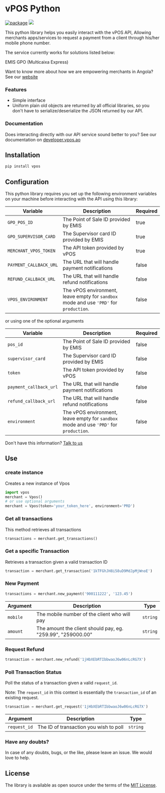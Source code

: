 # vPOS Python

[![package](https://github.com/v-pos/vpos-python/actions/workflows/python-package.yml/badge.svg)](https://github.com/v-pos/vpos-python/actions/workflows/python-package.yml)
[![](https://img.shields.io/badge/nextbss-opensource-blue.svg)](https://www.nextbss.co.ao)

This python library helps you easily interact with the vPOS API,
Allowing merchants apps/services to request a payment from a client through his/her mobile phone number.

The service currently works for solutions listed below:

EMIS GPO (Multicaixa Express)

Want to know more about how we are empowering merchants in Angola? See our [website](https://vpos.ao)

### Features
- Simple interface
- Uniform plain old objects are returned by all official libraries, so you don't have
to serialize/deserialize the JSON returned by our API.

### Documentation
Does interacting directly with our API service sound better to you? 
See our documentation on [developer.vpos.ao](https://developer.vpos.ao)

## Installation

```python
pip install vpos
```

## Configuration
This python library requires you set up the following environment variables on your machine before interacting with
the API using this library:

| Variable | Description | Required |
| --- | --- | --- |
| `GPO_POS_ID` | The Point of Sale ID provided by EMIS | true |
| `GPO_SUPERVISOR_CARD` | The Supervisor card ID provided by EMIS | true |
| `MERCHANT_VPOS_TOKEN` | The API token provided by vPOS | true |
| `PAYMENT_CALLBACK_URL` | The URL that will handle payment notifications | false |
| `REFUND_CALLBACK_URL` | The URL that will handle refund notifications | false |
| `VPOS_ENVIRONMENT` | The vPOS environment, leave empty for `sandbox` mode and use `'PRD'` for `production`.  | false |

or using one of the optional arguments

| Variable | Description | Required |
| --- | --- | --- |
| `pos_id` | The Point of Sale ID provided by EMIS | false |
| `supervisor_card` | The Supervisor card ID provided by EMIS | false |
| `token` | The API token provided by vPOS | false |
| `payment_callback_url` | The URL that will handle payment notifications | false |
| `refund_callback_url` | The URL that will handle refund notifications | false |
| `environment` | The vPOS environment, leave empty for `sandbox` mode and use `'PRD'` for `production`.  | false |

Don't have this information? [Talk to us](suporte@vpos.ao)

## Use

### create instance
Creates a new instance of Vpos
```python
import vpos
merchant = Vpos()
# or use optional arguments
merchant = Vpos(token='your_token_here', environment='PRD')
```

### Get all transactions
This method retrieves all transactions
```python
transactions = merchant.get_transactions()
```

### Get a specific Transaction
Retrieves a transaction given a valid transaction ID
```python
transaction = merchant.get_transaction('1kTFGhJH8i58uD9MdJpMjWnoE')
```

### New Payment
```python
transactions = merchant.new_payment('900111222', '123.45')
```
| Argument | Description | Type |
| --- | --- | --- |
| `mobile` | The mobile number of the client who will pay | `string`
| `amount` | The amount the client should pay, eg. "259.99", "259000.00" | `string`


### Request Refund
```python
transaction = merchant.new_refund('1jHbXEbRTIbbwaoJ6w06nLcRG7X')
```

### Poll Transaction Status
Poll the status of a transaction given a valid `request_id`. 

Note: The `request_id` in this context is essentially the `transaction_id` of an existing request. 

```python
transaction = merchant.get_request('1jHbXEbRTIbbwaoJ6w06nLcRG7X')
```

| Argument | Description | Type |
| --- | --- | --- |
| `request_id` | The ID of transaction you wish to poll | `string`


### Have any doubts?
In case of any doubts, bugs, or the like, please leave an issue. We would love to help.

License
----------------

The library is available as open source under the terms of the [MIT License](http://opensource.org/licenses/MIT).
